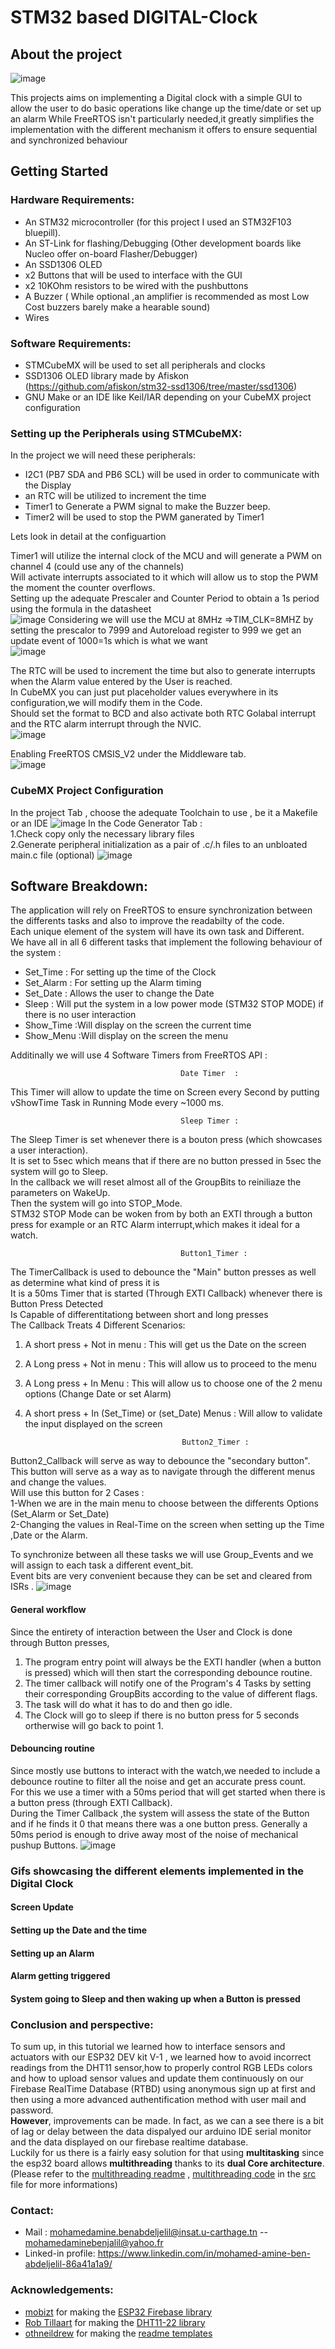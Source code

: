 

# STM32 based DIGITAL-Clock 

   
## About the project

![image](https://user-images.githubusercontent.com/86969450/128428449-4470b309-326e-4470-a66a-8fdc706914c3.png)



This projects aims on implementing a Digital clock with a simple GUI to allow the user to do basic operations like change up the time/date or set up an alarm
While FreeRTOS isn't particularly needed,it greatly simplifies the implementation with the different mechanism it offers to ensure sequential and synchronized behaviour 

<!-- GETTING STARTED -->
## Getting Started

### Hardware Requirements:
* An STM32 microcontroller (for this project I used an STM32F103 bluepill).
* An ST-Link for flashing/Debugging (Other development boards like Nucleo offer on-board Flasher/Debugger)
* An SSD1306 OLED 
* x2 Buttons that will be used to interface with the GUI
* x2 10KOhm resistors to be wired with the pushbuttons
* A Buzzer ( While optional ,an amplifier is recommended as most Low Cost buzzers barely make a hearable sound)
* Wires

### Software Requirements:
* STMCubeMX will be used to set all peripherals and clocks
* SSD1306 OLED library made by Afiskon (https://github.com/afiskon/stm32-ssd1306/tree/master/ssd1306)
* GNU Make or an IDE like Keil/IAR depending on your CubeMX project configuration 



### Setting up the Peripherals using STMCubeMX:

In the project we will need these peripherals:
* I2C1 (PB7 SDA and PB6 SCL) will be used in order to communicate with the Display
* an RTC will be utilized to increment the time
* Timer1 to Generate a PWM signal to make the Buzzer beep.
* Timer2 will be used to stop the PWM ganerated by Timer1
 
Lets look in detail at the configuartion

Timer1 will utilize the internal clock of the MCU and will generate a  PWM on channel 4 (could use any of the channels)  
Will activate interrupts associated to it which will allow us to stop the PWM the moment the counter overflows.  
Setting up the adequate Prescaler and Counter Period to obtain a 1s period using the formula in the datasheet  
![image](https://user-images.githubusercontent.com/33790012/134830553-c2c42971-5329-420c-be14-24cead341909.png)
Considering we will use the MCU at 8MHz =>TIM_CLK=8MHZ by setting the prescalor to 7999 and Autoreload register to 999 we get an update event of 1000=1s which is what we want  
![image](https://user-images.githubusercontent.com/33790012/134830754-8a1facf7-cdb5-4b2c-adba-faf07ff86c40.png)

The RTC will be used to increment the time but also to generate interrupts when the Alarm value entered by the User is reached.    
In CubeMX you can just put placeholder values everywhere in its configuration,we will modify them in the Code.  
Should set the format to BCD and also activate both RTC Golabal interrupt and the RTC alarm interrupt through the NVIC.  
![image](https://user-images.githubusercontent.com/33790012/134831014-5cd7843c-5760-461d-8528-b500ccbe1066.png)

Enabling FreeRTOS CMSIS_V2 under the Middleware tab.  
![image](https://user-images.githubusercontent.com/33790012/134892873-0381c9e5-31a9-4a10-a59f-24b5f08af792.png)


### CubeMX Project Configuration
In the project Tab , choose the adequate Toolchain to use , be it a Makefile or an IDE
![image](https://user-images.githubusercontent.com/33790012/134831179-60f7bfda-a1f6-4e66-91cc-853eb9afd387.png)
In the Code Generator Tab :  
1.Check copy only the necessary library files  
2.Generate peripheral initialization as a pair of .c/.h files to an unbloated  main.c file (optional)
![image](https://user-images.githubusercontent.com/33790012/134831327-1831aca3-a477-4ad2-bd14-8ae88c60d324.png)
  


## Software  Breakdown:
The  application will rely on FreeRTOS to ensure synchronization between the differents tasks and also to improve  the readabilty of the code.  
Each unique element of the system will have its own task and Different.  
We have all in all 6 different tasks that implement the following behaviour of the system :  
* Set_Time : For setting up the time of the Clock
* Set_Alarm : For setting up the Alarm timing
* Set_Date : Allows the user to change the Date
* Sleep : Will put the system in a low power mode (STM32 STOP MODE) if there is no user interaction
* Show_Time :Will display on the screen the current time
* Show_Menu :Will display on the screen the menu 

Additinally we will use 4 Software Timers from FreeRTOS API :

                                          Date Timer  :
                                        
This Timer will allow to update the time on Screen every Second by putting vShowTime Task in Running Mode every ~1000 ms.  

                                          Sleep Timer :  
                                        
The Sleep Timer is set whenever there is a bouton press (which showcases a user interaction).  
It is set to 5sec which means that if there are no button pressed in 5sec the system will go to Sleep.  
In the callback we will reset almost all of the GroupBits to reiniliaze the parameters on WakeUp.  
Then the system will go into STOP_Mode.  
STM32 STOP Mode can be woken from by both an EXTI through a button press for example or an RTC Alarm interrupt,which makes it ideal for a watch. 

                                          Button1_Timer :  
                                         
The TimerCallback is used to debounce the "Main" button presses as well as determine what kind of press it is  
It is a 50ms Timer that is started (Through EXTI Callback) whenever there is Button Press Detected  
Is Capable of differentitationg between short and long presses   
The Callback Treats 4 Different Scenarios:  
1. A short press + Not in menu                          : This will get us the Date on the screen  
2. A Long  press + Not in menu 	                        : This will allow us to proceed to the menu  
3. A Long press  + In Menu 			                        :	This will allow us to choose one of the 2 menu options (Change Date or set Alarm)  
4. A short press + In (Set_Time) or (set_Date) Menus    : Will allow to validate the input displayed on the screen  

                                          Button2_Timer :  
                                        
Button2_Callback will serve as way to debounce the "secondary button".  
This button will serve as a way as to navigate through the different menus and change the values.  
Will use this button for 2 Cases :  
1-When we are in the main menu to choose between the differents Options (Set_Alarm or Set_Date)  
2-Changing the values in Real-Time on the screen when setting up the Time ,Date or the Alarm.

To synchronize between all these tasks we will use Group_Events and we will assign to each task a different event_bit.  
Event bits are very convenient because they can be set and cleared from ISRs . 
![image](https://user-images.githubusercontent.com/33790012/134966984-8231665d-9c06-431c-8624-889a97747f11.png)

#### General workflow  
Since the entirety of interaction between the User and Clock is done through Button presses,  
1. The program entry point will always be the EXTI handler (when a button is pressed) which will then start the corresponding debounce routine.  
2. The timer callback will notify  one of the Program's  4 Tasks by setting their corresponding GroupBits according to the value of different flags.  
3. The task will do what it has to do and then go idle.  
4. The Clock will go to sleep if there is no button press for 5 seconds ortherwise will go back to point 1.  

#### Debouncing routine  
Since mostly use buttons to interact with the watch,we needed to include a debounce routine to filter all the noise and get an accurate press count.  
For this we use a timer with a 50ms period that will get started when there is a button press (through EXTI Callback).  
During the Timer Callback ,the system will assess the state of the Button and if he finds it 0 that means there was a one button press.
Generally a 50ms period is  enough to drive away most of the noise of mechanical pushup Buttons.
![image](https://user-images.githubusercontent.com/33790012/134999045-49e0320e-30e8-4229-92d2-08cf144deed2.png)

### Gifs showcasing the different elements implemented in the Digital Clock  

#### Screen Update


#### Setting up the Date and the time  



#### Setting up an Alarm


#### Alarm getting triggered

#### System going to Sleep and then waking up when a Button is pressed




### Conclusion and perspective:

To sum up, in this tutorial we learned how to interface sensors and actuators with our ESP32 DEV kit V-1 , we learned how to avoid incorrect readings from the DHT11 sensor,how to properly control RGB LEDs colors and how to upload sensor values and update them continuously on our Firebase RealTime Database (RTBD) using anonymous sign up at first and then using a more advanced authentification method with user mail and password.  
**However**, improvements can be made. In fact, as we can a see there is a bit of lag or delay between the data dispalyed our arduino IDE serial monitor and the data displayed on our firebase realtime database.  
Luckily for us there is a fairly easy solution for that using **multitasking** since the esp32 board allows **multithreading** thanks to its **dual Core architecture**.
(Please refer to the [multithreading readme](https://github.com/mohamedamine99/esp32-iot-temperature-and-humidity-monitoring-with-firebase-real-time-data-base/blob/main/src/Multi-threading%20Read%20me.md) , [multithreading code](https://github.com/mohamedamine99/esp32-iot-temperature-and-humidity-monitoring-with-firebase-real-time-data-base/blob/main/src/dht11_fireBase_multi_thread_Email_Password_auth_git.ino) in the [src](https://github.com/mohamedamine99/esp32-iot-temperature-and-humidity-monitoring-with-firebase-real-time-data-base/tree/main/src) file for more informations)

### Contact:
* Mail : mohamedamine.benabdeljelil@insat.u-carthage.tn -- mohamedaminebenjalil@yahoo.fr
* Linked-in profile: https://www.linkedin.com/in/mohamed-amine-ben-abdeljelil-86a41a1a9/

### Acknowledgements:
* [mobizt](https://github.com/mobizt) for making the [ESP32 Firebase library](https://github.com/mobizt/Firebase-ESP-Client)
* [Rob Tillaart](https://github.com/RobTillaart) for making the [DHT11-22 library](https://github.com/RobTillaart/DHTNEW)
* [othneildrew](https://github.com/othneildrew) for making the [readme templates](https://github.com/othneildrew/Best-README-Template)






